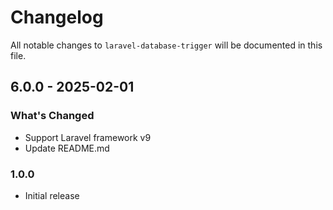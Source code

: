 # Changelog

All notable changes to `laravel-database-trigger` will be documented in this file.

## 6.0.0 - 2025-02-01

### What's Changed

* Support Laravel framework v9
* Update README.md


### 1.0.0
- Initial release
